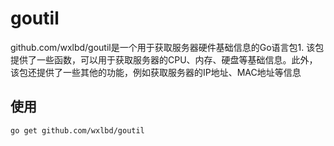 # goutil
github.com/wxlbd/goutil是一个用于获取服务器硬件基础信息的Go语言包1. 该包提供了一些函数，可以用于获取服务器的CPU、内存、硬盘等基础信息。此外，该包还提供了一些其他的功能，例如获取服务器的IP地址、MAC地址等信息


## 使用
```bash
go get github.com/wxlbd/goutil
```
